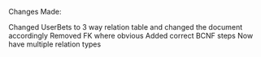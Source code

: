 Changes Made:

Changed UserBets to 3 way relation table and changed the document accordingly
Removed FK where obvious
Added correct BCNF steps
Now have multiple relation types